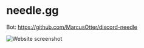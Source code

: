 # needle.gg

Bot: https://github.com/MarcusOtter/discord-needle

![Website screenshot](https://user-images.githubusercontent.com/35617441/147900756-6bc9d11c-070d-4ddf-a924-99bb469b99b7.png)


